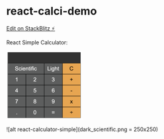 # react-calci-demo

[Edit on StackBlitz ⚡️](https://stackblitz.com/edit/react-calci-demo)

React Simple Calculator: 

<img src="./dark_normal.png" width="200">

![alt react-calculator-simple](dark_scientific.png = 250x250)
